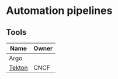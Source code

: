 # Automation pipelines

## Tools

Name | Owner
---- | -----
Argo |
[Tekton](../cd-foundation/tekton.md) | CNCF
